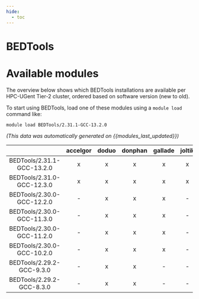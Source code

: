 ```yaml
---
hide:
  - toc
---
```


BEDTools
========

# Available modules


The overview below shows which BEDTools installations are available per HPC-UGent Tier-2 cluster, ordered based on software version (new to old).

To start using BEDTools, load one of these modules using a `module load` command like:

```shell
module load BEDTools/2.31.1-GCC-13.2.0
```

*(This data was automatically generated on {{modules_last_updated}})*  

| |accelgor|doduo|donphan|gallade|joltik|shinx|skitty|
| :---: | :---: | :---: | :---: | :---: | :---: | :---: | :---: |
|BEDTools/2.31.1-GCC-13.2.0|x|x|x|x|x|x|x|
|BEDTools/2.31.0-GCC-12.3.0|x|x|x|x|x|x|x|
|BEDTools/2.30.0-GCC-12.2.0|-|x|x|x|-|-|-|
|BEDTools/2.30.0-GCC-11.3.0|-|x|x|x|-|x|-|
|BEDTools/2.30.0-GCC-11.2.0|-|x|x|x|-|-|-|
|BEDTools/2.30.0-GCC-10.2.0|-|x|x|x|-|-|-|
|BEDTools/2.29.2-GCC-9.3.0|-|x|x|-|-|-|-|
|BEDTools/2.29.2-GCC-8.3.0|-|x|x|-|-|-|-|
